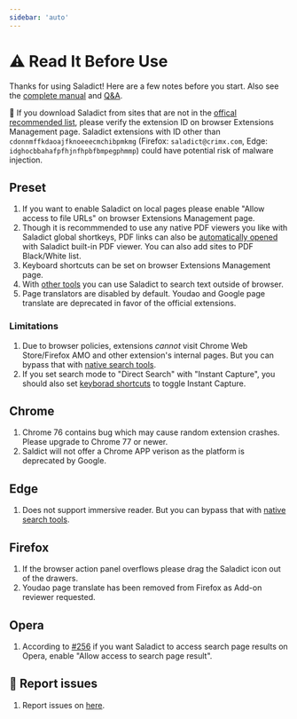 ```yaml
---
sidebar: 'auto'
---
```


# :warning: Read It Before Use

Thanks for using Saladict! Here are a few notes before you start. Also see the [complete manual](./manual.md) and [Q&A](./q&a.md).

:rotating_light: If you download Saladict from sites that are not in the [offical recommended list](https://github.com/crimx/ext-saladict/releases), please verify the extension ID on browser Extensions Management page. Saladict extensions with ID other than `cdonnmffkdaoajfknoeeecmchibpmkmg` (Firefox: `saladict@crimx.com`, Edge: `idghocbbahafpfhjnfhpbfbmpegphmmp`) could have potential risk of malware injection.

## Preset

1. If you want to enable Saladict on local pages please enable "Allow access to file URLs" on browser Extensions Management page.
1. Though it is recommmended to use any native PDF viewers you like with Saladict global shortkeys, PDF links can also be [automatically opened](./manual.md#open-setting) with Saladict built-in PDF viewer. You can also add sites to PDF Black/White list.
1. Keyboard shortcuts can be set on browser Extensions Management page.
1. With [other tools](./native.md) you can use Saladict to search text outside of browser.
1. Page translators are disabled by default. Youdao and Google page translate are deprecated in favor of the official extensions.

### Limitations

1. Due to browser policies, extensions *cannot* visit Chrome Web Store/Firefox AMO and other extension's internal pages. But you can bypass that with [native search tools](./native.md).
1. If you set search mode to "Direct Search" with "Instant Capture", you should also set [keyborad shortcuts](./manual.md#shortcuts) to toggle Instant Capture.

## Chrome

1. Chrome 76 contains bug which may cause random extension crashes. Please upgrade to Chrome 77 or newer.
1. Saldict will not offer a Chrome APP verison as the platform is deprecated by Google.

## Edge

1. Does not support immersive reader. But you can bypass that with [native search tools](./native.md).

## Firefox

1. If the browser action panel overflows please drag the Saladict icon out of the drawers.
1. Youdao page translate has been removed from Firefox as Add-on reviewer requested.

## Opera

1. According to [#256](https://github.com/crimx/ext-saladict/issues/256) if you want Saladict to access search page results on Opera, enable "Allow access to search page result".


## :memo: Report issues

1. Report issues on [here](https://github.com/crimx/crx-saladict/issues).

